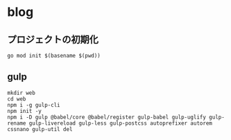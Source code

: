# blog

## プロジェクトの初期化

```
go mod init $(basename $(pwd))
```

## gulp

```
mkdir web
cd web
npm i -g gulp-cli
npm init -y
npm i -D gulp @babel/core @babel/register gulp-babel gulp-uglify gulp-rename gulp-livereload gulp-less gulp-postcss autoprefixer autorem cssnano gulp-util del
```
